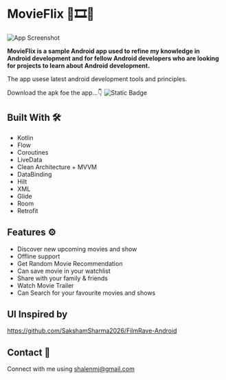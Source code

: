 # MovieFlix 🍿🎞️🥤
![App Screenshot](https://github.com/shalenMathew/MovieFlix_App/blob/master/images/MoviFlix%20Banner%202.png)

**MovieFlix is a sample Android app used to refine my knowledge in Android development and for fellow Android developers who are looking for projects to learn about Android development.**

The app usese latest android development tools and principles.

Download the apk foe the app...👇
![Static Badge](https://img.shields.io/badge/MovieFlix-APK-red?logo=android)


## Built With 🛠
- Kotlin
- Flow
- Coroutines
- LiveData
- Clean Architecture + MVVM
- DataBinding
- Hilt
- XML
- Glide
- Room
- Retrofit

## Features ⚙️

- Discover new upcoming movies and show
- Offline support
- Get Random Movie Recommendation
- Can save movie in your watchlist
- Share with your family & friends
- Watch Movie Trailer
- Can Search for your favourite movies and shows

## UI Inspired by

https://github.com/SakshamSharma2026/FilmRave-Android

## Contact 📧
Connect with me using shalenmj@gmail.com
